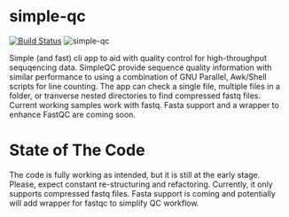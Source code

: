 # simple-qc
[![Build Status](https://www.travis-ci.com/hhandika/simple-qc.svg?branch=main)](https://www.travis-ci.com/hhandika/simple-qc)
![simple-qc](https://github.com/hhandika/simple-qc/workflows/simple-qc/badge.svg)

Simple (and fast) cli app to aid with quality control for high-throughput sequqencing data. SimpleQC provide sequence quality information with similar performance to using a combination of GNU Parallel, Awk/Shell scripts for line counting. The app can check a single file, multiple files in a folder, or tranverse nested directories to find compressed fastq files. Current working samples work with fastq. Fasta support and a wrapper to enhance FastQC are coming soon. 

# State of The Code
The code is fully working as intended, but it is still at the early stage. Please, expect constant re-structuring and refactoring. Currently, it only supports compressed fastq files. Fasta support is coming and potentially will add wrapper for fastqc to simplify QC workflow.  


